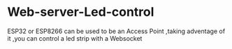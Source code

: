 # Web-server-Led-control
ESP32 or ESP8266 can be used to be an Access Point ,taking adventage of it ,you can control a led strip  with a Websocket
